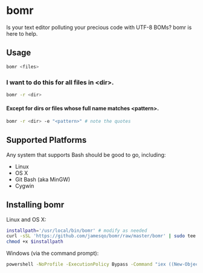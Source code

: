 # bomr

Is your text editor polluting your precious code with UTF-8 BOMs? bomr is here to help.

## Usage

```bash
bomr <files>
```

### I want to do this for all files in &lt;dir&gt;.

```bash
bomr -r <dir>
```

#### Except for dirs or files whose full name matches &lt;pattern&gt;.

```bash
bomr -r <dir> -e "<pattern>" # note the quotes
```

## Supported Platforms

Any system that supports Bash should be good to go, including:

- Linux
- OS X
- Git Bash (aka MinGW)
- Cygwin

## Installing bomr

Linux and OS X:

```bash
installpath='/usr/local/bin/bomr' # modify as needed
curl -sSL 'https://github.com/jamesqo/bomr/raw/master/bomr' | sudo tee $installpath
chmod +x $installpath
```

Windows (via the command prompt):

```cmd
powershell -NoProfile -ExecutionPolicy Bypass -Command "iex ((New-Object Net.WebClient).DownloadString('https://github.com/jamesqo/bomr/raw/master/install.ps1'))" && set path=%path%;%LocalAppData%\bomr
```
